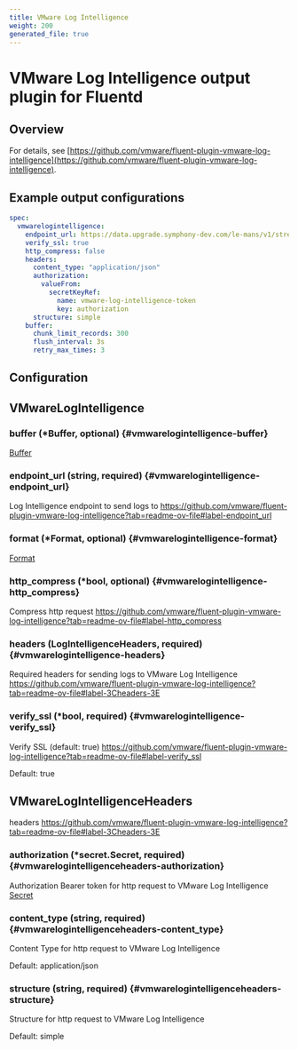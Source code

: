 ```yaml
---
title: VMware Log Intelligence
weight: 200
generated_file: true
---
```


# VMware Log Intelligence output plugin for Fluentd
## Overview

For details, see [https://github.com/vmware/fluent-plugin-vmware-log-intelligence](https://github.com/vmware/fluent-plugin-vmware-log-intelligence).
## Example output configurations
```yaml
spec:
  vmwarelogintelligence:
    endpoint_url: https://data.upgrade.symphony-dev.com/le-mans/v1/streams/ingestion-pipeline-stream
    verify_ssl: true
    http_compress: false
    headers:
      content_type: "application/json"
      authorization:
        valueFrom:
          secretKeyRef:
            name: vmware-log-intelligence-token
            key: authorization
      structure: simple
    buffer:
      chunk_limit_records: 300
      flush_interval: 3s
      retry_max_times: 3
```


## Configuration
## VMwareLogIntelligence

### buffer (*Buffer, optional) {#vmwarelogintelligence-buffer}

[Buffer](../buffer/) 


### endpoint_url (string, required) {#vmwarelogintelligence-endpoint_url}

Log Intelligence endpoint to send logs to https://github.com/vmware/fluent-plugin-vmware-log-intelligence?tab=readme-ov-file#label-endpoint_url 


### format (*Format, optional) {#vmwarelogintelligence-format}

[Format](../format/) 


### http_compress (*bool, optional) {#vmwarelogintelligence-http_compress}

Compress http request https://github.com/vmware/fluent-plugin-vmware-log-intelligence?tab=readme-ov-file#label-http_compress 


### headers (LogIntelligenceHeaders, required) {#vmwarelogintelligence-headers}

Required headers for sending logs to VMware Log Intelligence https://github.com/vmware/fluent-plugin-vmware-log-intelligence?tab=readme-ov-file#label-3Cheaders-3E 


### verify_ssl (*bool, required) {#vmwarelogintelligence-verify_ssl}

Verify SSL (default: true) https://github.com/vmware/fluent-plugin-vmware-log-intelligence?tab=readme-ov-file#label-verify_ssl 

Default: true


## VMwareLogIntelligenceHeaders

headers
https://github.com/vmware/fluent-plugin-vmware-log-intelligence?tab=readme-ov-file#label-3Cheaders-3E

### authorization (*secret.Secret, required) {#vmwarelogintelligenceheaders-authorization}

Authorization Bearer token for http request to VMware Log Intelligence [Secret](../secret/) 


### content_type (string, required) {#vmwarelogintelligenceheaders-content_type}

Content Type for http request to VMware Log Intelligence 

Default: application/json

### structure (string, required) {#vmwarelogintelligenceheaders-structure}

Structure for http request to VMware Log Intelligence 

Default: simple


